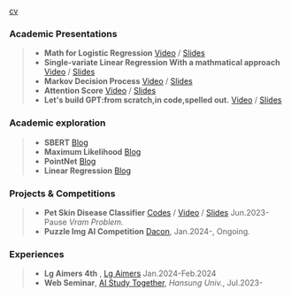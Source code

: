 [cv](https://acrobat.adobe.com/id/urn:aaid:sc:AP:41cdc893-2159-4435-9bab-173004102aba)

### Academic Presentations

> * __Math for Logistic Regression__ [Video](https://hansung.webex.com/hansung/ldr.php?RCID=aa1050a678baff365b5d21b36d5fbe37) / [Slides](https://acrobat.adobe.com/id/urn:aaid:sc:AP:0bef3ea1-16a2-4ab2-9ec6-9ce7e111afca) 
> * __Single-variate Linear Regression With a mathmatical approach__ [Video](https://hansung.webex.com/hansung/ldr.php?RCID=0afae573ce6ceb63c3ae25d65833e82a) / [Slides](https://acrobat.adobe.com/id/urn:aaid:sc:AP:fbc86a55-e629-4e95-b080-85ca017597f2) 
> * __Markov Decision Process__  [Video](https://hansung.webex.com/hansung/ldr.php?RCID=92d2534d78c37dfb526ff83d6904e7ad) / [Slides](https://acrobat.adobe.com/id/urn:aaid:sc:AP:2fa23830-f414-4b4d-8fbb-baf7f016818e) 
> * __Attention Score__  [Video](https://hansung.webex.com/hansung/ldr.php?RCID=80011d2126fbcea39ab1300cfca1e1ab) / [Slides](https://acrobat.adobe.com/id/urn:aaid:sc:AP:61b0273e-a310-443d-a279-0f11f0c4ba16) 
> * __Let's build GPT:from scratch,in code,spelled out.__ [Video](https://hansung.webex.com/hansung/ldr.php?RCID=80011d2126fbcea39ab1300cfca1e1ab) / [Slides](https://acrobat.adobe.com/id/urn:aaid:sc:AP:8ba50a2e-7403-4e4b-a51e-697a80c87ac2) 

### Academic exploration

> * __SBERT__ [Blog](https://shinhyun-soo.github.io/sbert/)
> * __Maximum Likelihood__ [Blog](https://shinhyun-soo.github.io/Maximum-Likelihood/)
> * __PointNet__ [Blog](https://shinhyun-soo.github.io/PointNet/)
> * __Linear Regression__ [Blog](https://shinhyun-soo.github.io/Linear-Regression/)
 
### Projects & Competitions

> * __Pet Skin Disease Classifier__  [Codes](https://github.com/ShinHyun-soo/pet-skin-disease-classifier) / [Video](https://hansung.webex.com/hansung/ldr.php?RCID=f90b10eca0290af39d4878a86380f652) / [Slides](https://acrobat.adobe.com/id/urn:aaid:sc:AP:5cbc4f09-8510-47c7-9ea6-4e8344bee5d4) Jun.2023- Pause _Vram Problem._
> * __Puzzle Img AI Competition__ [Dacon](https://dacon.io/competitions/official/236207/overview/description), Jan.2024-, Ongoing.

### Experiences

> * __Lg Aimers 4th__ , [Lg Aimers](https://www.lgaimers.ai/) Jan.2024-Feb.2024
> * __Web Seminar__, [AI Study Together](https://sites.google.com/hansung.ac.kr/ai-study-scheduler/%ED%99%88), _Hansung Univ._, Jul.2023- 
  

